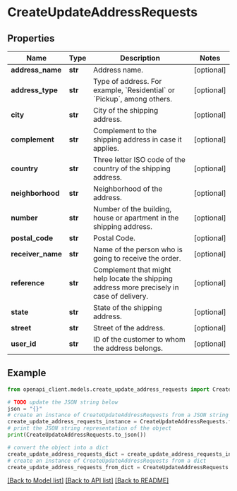# CreateUpdateAddressRequests


## Properties

Name | Type | Description | Notes
------------ | ------------- | ------------- | -------------
**address_name** | **str** | Address name. | [optional] 
**address_type** | **str** | Type of address. For example, &#x60;Residential&#x60; or &#x60;Pickup&#x60;, among others. | [optional] 
**city** | **str** | City of the shipping address. | [optional] 
**complement** | **str** | Complement to the shipping address in case it applies. | [optional] 
**country** | **str** | Three letter ISO code of the country of the shipping address. | [optional] 
**neighborhood** | **str** | Neighborhood of the address. | [optional] 
**number** | **str** | Number of the building, house or apartment in the shipping address. | [optional] 
**postal_code** | **str** | Postal Code. | [optional] 
**receiver_name** | **str** | Name of the person who is going to receive the order. | [optional] 
**reference** | **str** | Complement that might help locate the shipping address more precisely in case of delivery. | [optional] 
**state** | **str** | State of the shipping address. | [optional] 
**street** | **str** | Street of the address. | [optional] 
**user_id** | **str** | ID of the customer to whom the address belongs. | [optional] 

## Example

```python
from openapi_client.models.create_update_address_requests import CreateUpdateAddressRequests

# TODO update the JSON string below
json = "{}"
# create an instance of CreateUpdateAddressRequests from a JSON string
create_update_address_requests_instance = CreateUpdateAddressRequests.from_json(json)
# print the JSON string representation of the object
print(CreateUpdateAddressRequests.to_json())

# convert the object into a dict
create_update_address_requests_dict = create_update_address_requests_instance.to_dict()
# create an instance of CreateUpdateAddressRequests from a dict
create_update_address_requests_from_dict = CreateUpdateAddressRequests.from_dict(create_update_address_requests_dict)
```
[[Back to Model list]](../README.md#documentation-for-models) [[Back to API list]](../README.md#documentation-for-api-endpoints) [[Back to README]](../README.md)



